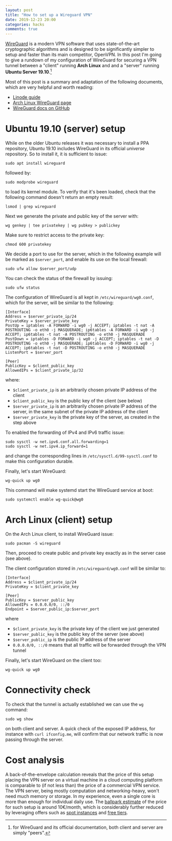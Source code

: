 ```yaml
---
layout: post
title: "How to set up a Wireguard VPN"
date: 2019-12-23 20:00
categories: hacks
comments: true
---
```


[WireGuard][wireguard] is a modern VPN software that uses state-of-the-art cryptographic
algorithms and is designed to be significantly simpler to setup and faster than
its main competitor, OpenVPN.
In this post I'm going to give a rundown of my configuration of WireGuard for
securing a VPN tunnel between a "client" running **Arch Linux** and and a "server" running
**Ubuntu Server 19.10**.[^1]

Most of this post is a summary and adaptation of the following documents,
which are very helpful and worth reading:
 - [Linode guide](https://www.linode.com/docs/networking/vpn/set-up-wireguard-vpn-on-ubuntu/)
 - [Arch Linux WireGuard page](https://wiki.archlinux.org/index.php/WireGuard)
 - [WireGuard docs on GitHub](https://github.com/pirate/wireguard-docs)

# Ubuntu 19.10 (server) setup

While on the older Ubuntu releases it was necessary to install a PPA repository,
Ubuntu 19.10 includes WireGuard in its official *universe* repository. So to install
it, it is sufficient to issue:

    sudo apt install wireguard

followed by:

    sudo modprobe wireguard

to load its kernel module. To verify that it's been loaded, check that the
following command doesn't return an empty result:

    lsmod | grep wireguard

Next we generate the private and public key of the server with:

    wg genkey | tee privatekey | wg pubkey > publickey

Make sure to restrict access to the private key:

    chmod 600 privatekey

We decide a port to use for the server, which in the following example will be
marked as `$server_port`, and enable its use on the local firewall:

    sudo ufw allow $server_port/udp

You can check the status of the firewall by issuing:

    sudo ufw status

The configuration of WireGuard is all kept in `/etc/wireguard/wg0.conf`, which
for the server, will be similar to the following:

    [Interface]
    Address = $server_private_ip/24
    PrivateKey = $server_private_key
    PostUp = iptables -A FORWARD -i wg0 -j ACCEPT; iptables -t nat -A POSTROUTING -o eth0 -j MASQUERADE; ip6tables -A FORWARD -i wg0 -j ACCEPT; ip6tables -t nat -A POSTROUTING -o eth0 -j MASQUERADE
    PostDown = iptables -D FORWARD -i wg0 -j ACCEPT; iptables -t nat -D POSTROUTING -o eth0 -j MASQUERADE; ip6tables -D FORWARD -i wg0 -j ACCEPT; ip6tables -t nat -D POSTROUTING -o eth0 -j MASQUERADE
    ListenPort = $server_port

    [Peer]
    PublicKey = $client_public_key
    AllowedIPs = $client_private_ip/32

where:
 - `$client_private_ip` is an arbitrarily chosen private IP address of the client
 - `$client_public_key` is the public key of the client (see below)
 - `$server_private_ip` is an arbitrarily chosen private IP address of the
   server, in the same subnet of the private IP address of the client
 - `$server_private_key` is the private key of the server, as created in the
   step above

To enabled the forwarding of IPv4 and IPv6 traffic issue:

    sudo sysctl -w net.ipv6.conf.all.forwarding=1
    sudo sysctl -w net.ipv4.ip_forward=1

and change the corresponding lines in `/etc/sysctl.d/99-sysctl.conf` to make
this configuration durable.

Finally, let's start WireGuard:

    wg-quick up wg0

This command will make systemd start the WireGuard service at boot:

    sudo systemctl enable wg-quick@wg0

# Arch Linux (client) setup

On the Arch Linux client, to install WireGuard issue:

    sudo pacman -S wireguard

Then, proceed to create public and private key exactly as in the server case
(see above).

The client configuration stored in `/etc/wireguard/wg0.conf` will be similar to:

    [Interface]
    Address = $client_private_ip/24
    PrivateKey = $client_private_key

    [Peer]
    PublicKey = $server_public_key
    AllowedIPs = 0.0.0.0/0, ::/0
    Endpoint = $server_public_ip:$server_port

where
 - `$client_private_key` is the private key of the client we just generated
 - `$server_public_key` is the public key of the server (see above)
 - `$server_public_ip` is the public IP address of the server
 - `0.0.0.0/0, ::/0` means that all traffic will be forwarded through the VPN tunnel

Finally, let's start WireGuard on the client too:

    wg-quick up wg0

# Connectivity check

To check that the tunnel is actually established we can use the `wg` command:

    sudo wg show

on both client and server.
A quick check of the exposed IP address, for instance with `curl ifconfig.me`,
will confirm that our network traffic is now passing through the server.

# Cost analysis

A back-of-the-envelope calculation reveals that the price of this setup
placing the VPN server on a virtual machine in a cloud computing platform is
comparable to (if not less than) the price of a commercial VPN service.
The VPN server, being mostly computation and networking-heavy, won't need much
memory or storage. In my experience, even a single core is more than enough for
individual daily use. The [ballpark estimate][azure-price-calculator]
of the price for such setup is around 10€/month, which is considerably further
reduced by leveraging offers such as [spot instances][azure-spot-vms] and
[free tiers][azure-free].

[^1]: for WireGuard and its official documentation, both client and server are
    simply "peers".

 [wireguard]: https://www.wireguard.com/
 [azure-price-calculator]: https://azure.microsoft.com/en-us/pricing/calculator/
 [azure-spot-vms]: https://docs.microsoft.com/en-us/azure/virtual-machines/windows/spot-vms
 [azure-free]: https://azure.microsoft.com/en-us/free/


